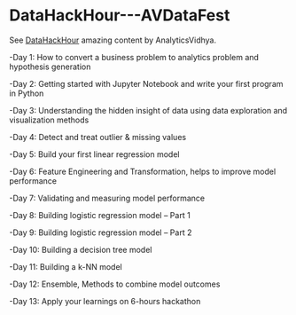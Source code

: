 # DataHackHour---AVDataFest

See [DataHackHour](https://datahack.analyticsvidhya.com/contest/avdatafest-datahack-hour/) amazing content by AnalyticsVidhya.

-Day 1: How to convert a business problem to analytics problem and hypothesis generation
 
-Day 2: Getting started with Jupyter Notebook and write your first program in Python
 
-Day 3: Understanding the hidden insight of data using data exploration and visualization methods
 
-Day 4: Detect and treat outlier & missing values
 
-Day 5: Build your first linear regression model
 
-Day 6: Feature Engineering and Transformation, helps to improve model performance
 
-Day 7: Validating and measuring model performance
 
-Day 8: Building logistic regression model – Part 1
 
-Day 9: Building logistic regression model – Part 2
 
-Day 10: Building a decision tree model
 
-Day 11: Building a k-NN model
 
-Day 12: Ensemble, Methods to combine model outcomes
 
-Day 13: Apply your learnings on 6-hours hackathon
